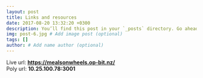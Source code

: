 ```yaml
---
layout: post
title: Links and resources
date: 2017-08-20 13:32:20 +0300
description: You’ll find this post in your `_posts` directory. Go ahead and edit it and re-build the site to see your changes. # Add post description (optional)
img: post-6.jpg # Add image post (optional)
tags: []
author: # Add name author (optional)
---
```

Live url: <b> https://mealsonwheels.op-bit.nz/ </b><br>
Poly url: <b>10.25.100.78:3001 </b>
